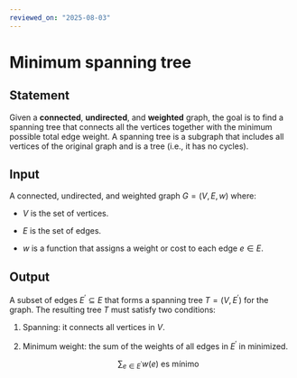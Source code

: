 ```yaml
---
reviewed_on: "2025-08-03"
---
```


# Minimum spanning tree

## Statement

Given a **connected**, **undirected**, and **weighted** graph, the goal is to find a spanning tree that connects all the vertices together with the minimum possible total edge weight. A spanning tree is a subgraph that includes all vertices of the original graph and is a tree (i.e., it has no cycles).

## Input

A connected, undirected, and weighted graph $G = (V,E,w)$ where:

- $V$ is the set of vertices.

- $E$ is the set of edges.

- $w$ is a function that assigns a weight or cost to each edge $e \in E$.

## Output

A subset of edges $E^\prime \subseteq E$ that forms a spanning tree $T = (V,E^\prime)$ for the graph. The resulting tree $T$ must satisfy two conditions:

1. Spanning: it connects all vertices in $V$.

2. Minimum weight: the sum of the weights of all edges in $E^\prime$ in minimized.

	$$
	\sum_{ e \in E^\prime } w(e) \text{ es mínimo}
	$$
